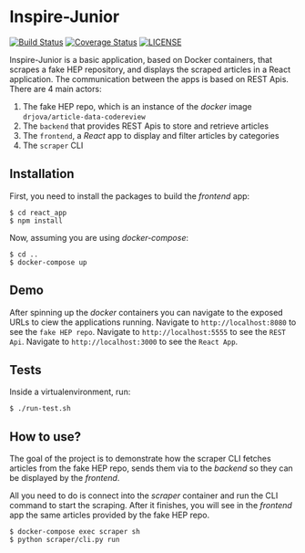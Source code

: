 Inspire-Junior
=================

[![Build Status](https://travis-ci.com/ammirate/inspire-junior.svg?branch=master)](https://travis-ci.com/ammirate/inspire-junior)
[![Coverage Status](https://coveralls.io/repos/github/ammirate/inspire-junior/badge.svg)](https://coveralls.io/github/ammirate/inspire-junior)
[![LICENSE](https://img.shields.io/github/license/inspirehep/inspirehep-search-js.svg)](https://github.com/inspirehep/inspirehep-search-js/blob/master/LICENSE)

Inspire-Junior is a basic application, based on Docker containers, that scrapes a fake HEP repository, and displays the scraped articles in a React application. The communication between the apps is based on REST Apis.
There are 4 main actors:
1) The fake HEP repo, which is an instance of the *docker* image `drjova/article-data-codereview`
2) The `backend` that provides REST Apis to store and retrieve articles
3) The `frontend`, a *React* app to display and filter articles by categories
4) The `scraper` CLI

Installation
------------
First, you need to install the packages to build the *frontend* app:
    
    $ cd react_app
    $ npm install
    
Now, assuming you are using *docker-compose*:
    
    $ cd ..
    $ docker-compose up

Demo
----
After spinning up the *docker* containers you can navigate to the exposed URLs to ciew the applications running.
Navigate to `http://localhost:8080` to see the `fake HEP repo`.
Navigate to `http://localhost:5555` to see the `REST Api`.
Navigate to `http://localhost:3000` to see the `React App`.

Tests
-----
Inside a virtualenvironment, run:

    $ ./run-test.sh

How to use?
-----------
The goal of the project is to demonstrate how the scraper CLI fetches articles from the fake HEP repo, sends them via to the *backend* so they can be displayed by the *frontend*.

All you need to do is connect into the *scraper* container and run the CLI command to start the scraping. After it finishes, you will see in the *frontend* app the same articles provided by the fake HEP repo.

    $ docker-compose exec scraper sh
    $ python scraper/cli.py run
